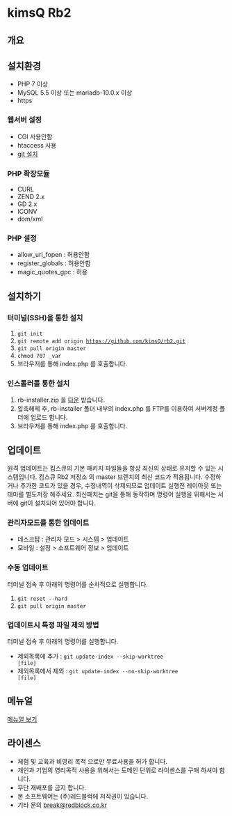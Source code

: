 # kimsQ Rb2

## 개요

## 설치환경

- PHP 7 이상
- MySQL 5.5 이상 또는 mariadb-10.0.x 이상
- https

### 웹서버 설정
- CGI 사용안함
- htaccess 사용
- [git 설치](https://git-scm.com/book/ko/v2/%EC%8B%9C%EC%9E%91%ED%95%98%EA%B8%B0-Git-%EC%84%A4%EC%B9%98)


### PHP 확장모듈
- CURL
- ZEND 2.x
- GD 2.x
- ICONV
- dom/xml

### PHP 설정
- allow_url_fopen : 허용안함
- register_globals : 허용안함
- magic_quotes_gpc : 허용


## 설치하기

### 터미널(SSH)을 통한 설치
1. <code>git init</code>
1. <code>git remote add origin https://github.com/kimsQ/rb2.git</code>
1. <code>git pull origin master</code>
1. <code>chmod 707  _var</code>
1. 브라우저를 통해 index.php 를 호출합니다.

### 인스톨러를 통한 설치
1. rb-installer.zip 을 [다운](https://github.com/kimsQ/rb2/archive/installer.zip) 받습니다.
1. 압축해제 후, rb-installer 폴더 내부의 index.php 를 FTP를 이용하여 서버계정 폴더에 업로드 합니다.
1. 브라우저를 통해 index.php 를 호출합니다.

## 업데이트
원격 업데이트는 킴스큐의 기본 패키지 파일들을 항상 최신의 상태로 유지할 수 있는 시스템입니다.
킴스큐 Rb2 저장소 의 master 브랜치의 최신 코드가 적용됩니다.
수정하거나 추가한 코드가 있을 경우, 수정내역이 삭제되므로 업데이트 실행전 레이아웃 또는 테마를 별도저장 해주세요.
최신패치는 git을 통해 동작하며 명령어 실행을 위해서는 서버에 git이 설치되어 있어야 합니다.

### 관리자모드를 통한 업데이트
- 데스크탑 : 관리자 모드 > 시스템 > 업데이트
- 모바일 : 설정 > 소프트웨어 정보 > 업데이트

### 수동 업데이트
터미널 접속 후 아래의 명령어를 순차적으로 실행합니다.
1. <code>git reset --hard</code>
1. <code>git pull origin master</code>

### 업데이트시 특정 파일 제외 방법
터미널 접속 후 아래의 명령어를 실행합니다.
- 제외목록에 추가 :  <code>git update-index --skip-worktree [file]</code>
- 제외목록에서 제외 :  <code>git update-index --no-skip-worktree [file]</code>

## 메뉴얼

[메뉴얼 보기](http://kimsq.com/docs)


## 라이센스
- 체험 및 교육과 비영리 목적 으로만 무료사용을 허가 합니다.
- 개인과 기업의 영리목적 사용을 위해서는 도메인 단위로 라이센스를 구매 하셔야 합니다.
- 무단 재배포를 금지 합니다.
- 본 소프트웨어는 (주)레드블럭에 저작권이 있습니다.
- 기타 문의 break@redblock.co.kr
